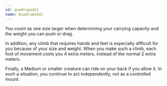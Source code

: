 ```yaml
---
id: quadrupedal
name: Quadrupedal
---
```

You count as one size larger when determining your carrying capacity and the weight you can push or drag.

In addition, any climb that requires hands and feet is especially difficult for you because of your size and weight. 
When you make such a climb, each foot of movement costs you 4 extra meters, instead of the normal 2 extra meters.

Finally, a Medium or smaller creature can ride on your back if you allow it. In such a situation, you continue 
to act independently, not as a controlled mount.
